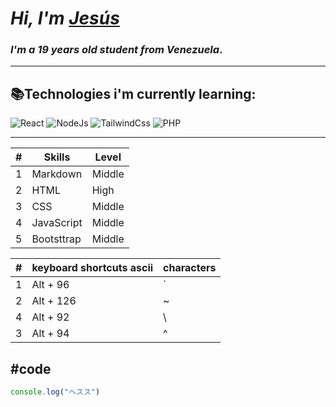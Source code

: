 # *Hi, I'm [Jesús](https://github.com/Jesusqr-11v)* 
### *I'm a 19 years old student from **Venezuela***.

---

## 📚Technologies i'm currently learning:

![React](https://assets.stickpng.com/thumbs/62a74dd1223343fbc2207d00.png "React is so cool")
![NodeJs](https://symbols.getvecta.com/stencil_25/63_nodejs.124d3fe0e1.png "Node is ok")
![TailwindCss](https://mohsenmodhej.com/wp-content/uploads/2022/02/tailwind-300x300.png "Bootstrap is easier :(")
![PHP](https://lineadecodigo.com/wp-content/uploads/2013/11/php.png "I hate you PHP")

---

| # | Skills     | Level  |
| - | ---------- | ------ |
| 1 | Markdown   | Middle |
| 2 | HTML       | High   |
| 3 | CSS        | Middle |
| 4 | JavaScript | Middle |
| 5 | Bootsttrap | Middle |


| # | keyboard shortcuts ascii | characters |
| - | ------------------------ | ---------- |
| 1 | Alt + 96                 | `          |
| 2 | Alt + 126                | ~          |
| 4 | Alt + 92                 | \          |
| 3 | Alt + 94                 | ^          |

## #code

~~~JavaScript
console.log("ヘスス")
~~~





